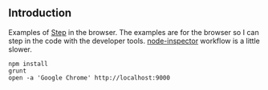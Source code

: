 ## Introduction

Examples of [Step][0] in the browser.
The examples are for the browser so I can step in the code with the developer tools.
[node-inspector][1] workflow is a little slower.

```
npm install
grunt
open -a 'Google Chrome' http://localhost:9000
```

[0]: https://github.com/creationix/step/
[1]: https://github.com/node-inspector/node-inspector
